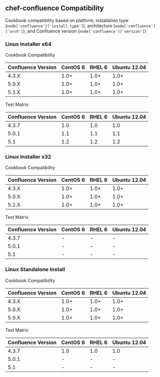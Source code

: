 ## chef-confluence Compatibility ##

Cookbook compatibility based on platform, installation type (`node['confluence']['install_type']`), architecture (`node['confluence']['arch']`), and Confluence version (`node['confluence']['version']`)

### Linux Installer x64 ###

Cookbook Compatibility

Confluence Version | CentOS 6 | RHEL 6 | Ubuntu 12.04
-------------------|----------|--------|-------------
4.3.X              | 1.0+     | 1.0+   | 1.0+
5.0.X              | 1.0+     | 1.0+   | 1.0+
5.1.X              | 1.0+     | 1.0+   | 1.0+

Test Matrix

Confluence Version | CentOS 6 | RHEL 6 | Ubuntu 12.04
-------------------|----------|--------|-------------
4.3.7              | 1.0      | 1.0    | 1.0
5.0.1              | 1.1      | 1.1    | 1.1
5.1                | 1.2      | 1.2    | 1.2

### Linux Installer x32 ###

Cookbook Compatibility

Confluence Version | CentOS 6 | RHEL 6 | Ubuntu 12.04
-------------------|----------|--------|-------------
4.3.X              | 1.0+     | 1.0+   | 1.0+
5.0.X              | 1.0+     | 1.0+   | 1.0+
5.1.X              | 1.0+     | 1.0+   | 1.0+

Test Matrix

Confluence Version | CentOS 6 | RHEL 6 | Ubuntu 12.04
-------------------|----------|--------|-------------
4.3.7              | -        | -      | -
5.0.1              | -        | -      | -
5.1                | -        | -      | -

### Linux Standalone Install ###

Cookbook Compatibility

Confluence Version | CentOS 6 | RHEL 6 | Ubuntu 12.04
-------------------|----------|--------|-------------
4.3.X              | 1.0+     | 1.0+   | 1.0+
5.0.X              | 1.0+     | 1.0+   | 1.0+
5.0.X              | 1.0+     | 1.0+   | 1.0+

Test Matrix

Confluence Version | CentOS 6 | RHEL 6 | Ubuntu 12.04
-------------------|----------|--------|-------------
4.3.7              | 1.0      | 1.0    | 1.0
5.0.1              | -        | -      | -
5.1                | -        | -      | -
